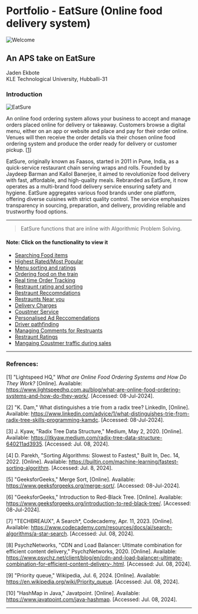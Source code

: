 # Portfolio - EatSure (Online food delivery system)


![Welcome](https://github.com/JadenEkbote/portfolio.github.io/assets/97228905/ffc1938e-fbfb-482e-975b-2b5f57c2b495)


## An APS take on EatSure


<dt>Jaden Ekbote</dt>
<dt>KLE Technological University, Hubballi-31</dt>


### Introduction

![EatSure](https://github.com/JadenEkbote/portfolio.github.io/assets/97228905/f99267f3-cc18-4dff-8a65-09e91bf36737)


An online food ordering system allows your business to accept and manage orders placed online for delivery or takeaway. Customers browse a digital menu, either on an app or website and place and pay for their order online. Venues will then receive the order details via their chosen online food ordering system and produce the order ready for delivery or customer pickup. [[1](https://www.lightspeedhq.com.au/blog/what-are-online-food-ordering-systems-and-how-do-they-work/)]

EatSure, originally known as Faasos, started in 2011 in Pune, India, as a quick-service restaurant chain serving wraps and rolls. Founded by Jaydeep Barman and Kallol Banerjee, it aimed to revolutionize food delivery with fast, affordable, and high-quality meals. Rebranded as EatSure, it now operates as a multi-brand food delivery service ensuring safety and hygiene. EatSure aggregates various food brands under one platform, offering diverse cuisines with strict quality control. The service emphasizes transparency in sourcing, preparation, and delivery, providing reliable and trustworthy food options.


* * *
>
>
> EatSure functions that are inline with Algorithmic Problem Solving.

#### Note: Click on the functionality to view it

- [Searching Food items](./search.md)
- [Highest Rated/Most Popular](./ratings.md)
- [Menu sorting and ratings](./red_black.md)
- [Ordering food on the train](./train_orders.md)
- [Real time Order Tracking](./real_time.md)
- [Restraunt rating and sorting](./red_black.md)
- [Restraunt Reccomndations](./reccmendations.md)
- [Restraunts Near you](./near_you.md)
- [Delivery Charges](./deliverycharges.md)
- [Coustmer Service](./coustmerservice.md)
- [Personalised Ad Reccomendations](./ad_reccomendations.md)
- [Driver pathfinding](./Driver_routing.md)
- [Managing Comments for Restruants](./restrauntcomments.md)
- [Restraunt Ratings](./restaurant_ratings.md)
- [Mangaing Coustmer traffic during sales](./loadbalancing.md)


* * *

### Refrences:
[1] "Lightspeed HQ," *What are Online Food Ordering Systems and How Do They Work?* [Online]. Available: https://www.lightspeedhq.com.au/blog/what-are-online-food-ordering-systems-and-how-do-they-work/. [Accessed: 08-Jul-2024].

[2] "K. Dam," What distinguishes a trie from a radix tree? LinkedIn, [Online]. Available: https://www.linkedin.com/advice/1/what-distinguishes-trie-from-radix-tree-skills-programming-kamdc. [Accessed: 08-Jul-2024].

[3] J. Kyaw, "Radix Tree Data Structure," Medium, May 2, 2020. [Online]. Available: https://jtkyaw.medium.com/radix-tree-data-structure-640211ad3935. [Accessed: Jul. 08, 2024].

[4] D. Parekh, "Sorting Algorithms: Slowest to Fastest," Built In, Dec. 14, 2022. [Online]. Available: https://builtin.com/machine-learning/fastest-sorting-algorithm. [Accessed: Jul. 8, 2024].

[5] "GeeksforGeeks," Merge Sort, [Online]. Available: https://www.geeksforgeeks.org/merge-sort/. [Accessed: 08-Jul-2024].

[6] "GeeksforGeeks," Introduction to Red-Black Tree. [Online]. Available: https://www.geeksforgeeks.org/introduction-to-red-black-tree/. [Accessed: 08-Jul-2024].

[7] "TECHBREAUX", A Search*, Codecademy, Apr. 11, 2023. [Online]. Available: https://www.codecademy.com/resources/docs/ai/search-algorithms/a-star-search. [Accessed: Jul. 08, 2024].

[8] PsychzNetworks, "CDN and Load Balancer: Ultimate combination for efficient content delivery," PsychzNetworks, 2020. [Online]. Available: https://www.psychz.net/client/blog/en/cdn-and-load-balancer-ultimate-combination-for-efficient-content-delivery-.html. [Accessed: Jul. 08, 2024].

[9] "Priority queue," Wikipedia, Jul. 6, 2024. [Online]. Available: https://en.wikipedia.org/wiki/Priority_queue. [Accessed: Jul. 08, 2024].

[10] "HashMap in Java," Javatpoint. [Online]. Available: https://www.javatpoint.com/java-hashmap. [Accessed: Jul. 08, 2024].

* * *
